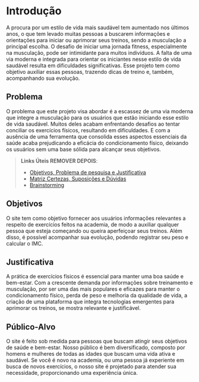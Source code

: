 # Introdução

A procura por um estilo de vida mais saudável tem aumentado nos últimos anos, o que tem levado muitas pessoas a buscarem informações e orientações para iniciar ou aprimorar seus treinos, sendo a musculação a principal escolha. O desafio de iniciar uma jornada fitness, especialmente na musculação, pode ser intimidante para muitos indivíduos. A falta de uma via moderna e integrada para orientar os iniciantes nesse estilo de vida saudável resulta em dificuldades significativas. Esse projeto tem como objetivo auxiliar essas pessoas, trazendo dicas de treino e, também, acompanhando sua evolução.


## Problema

O problema que este projeto visa abordar é a escassez  de uma via moderna que integre a musculação para os usuários que estão iniciando esse estilo de vida saudável. Muitos deles acabam enfrentando desafios ao tentar conciliar os exercícios físicos, resultando em dificuldades. E com a ausência de uma ferramenta que consolida esses aspectos essenciais da saúde acaba prejudicando a eficácia do condicionamento físico, deixando os usuários sem uma base sólida para alcançar seus objetivos.

> **Links Úteis REMOVER DEPOIS**:
> - [Objetivos, Problema de pesquisa e Justificativa](https://medium.com/@versioparole/objetivos-problema-de-pesquisa-e-justificativa-c98c8233b9c3)
> - [Matriz Certezas, Suposições e Dúvidas](https://medium.com/educa%C3%A7%C3%A3o-fora-da-caixa/matriz-certezas-suposi%C3%A7%C3%B5es-e-d%C3%BAvidas-fa2263633655)
> - [Brainstorming](https://www.euax.com.br/2018/09/brainstorming/)

## Objetivos

O site tem como objetivo fornecer aos usuários informações relevantes a respeito de exercícios feitos na academia, de modo a auxiliar qualquer pessoa que esteja começando ou queira aperfeiçoar seus treinos. Além disso, é possível acompanhar sua evolução, podendo registrar seu peso e calcular o IMC.


## Justificativa

A prática de exercícios físicos é essencial para manter uma boa saúde e bem-estar. Com a crescente demanda por informações sobre treinamento e musculação, por ser uma das mais populares e eficazes para manter o condicionamento físico, perda de peso e melhoria da qualidade de vida, a criação de uma plataforma que integra tecnologias emergentes para aprimorar os treinos, se mostra relevante e justificável.


## Público-Alvo


O site é feito sob medida para pessoas que buscam atingir seus objetivos de saúde e bem-estar. Nosso público é bem diversificado, composto por homens e mulheres de todas as idades que buscam uma vida ativa e saudável.
Se você é novo na academia, ou uma pessoa já experiente em busca de novos exercícios, o nosso site é projetado para atender sua necessidade, proporcionando uma experiência única.


